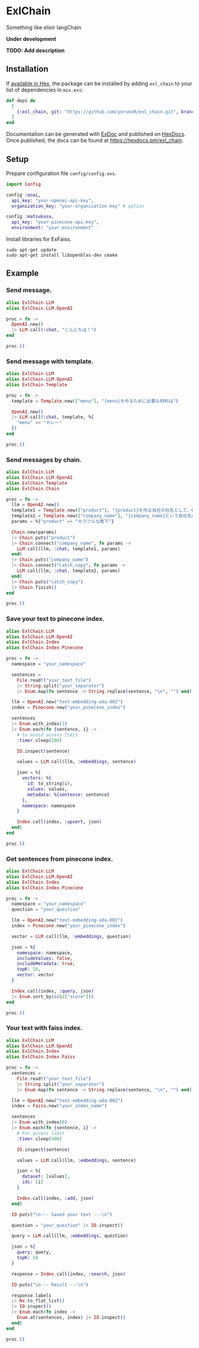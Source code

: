 # ExlChain

Something like elixir langChain

**Under development**

**TODO: Add description**

## Installation

If [available in Hex](https://hex.pm/docs/publish), the package can be installed
by adding `exl_chain` to your list of dependencies in `mix.exs`:

```elixir
def deps do
  [
    {:exl_chain, git: "https://github.com/yorunoR/exl_chain.git", branch: "main"}
  ]
end
```

Documentation can be generated with [ExDoc](https://github.com/elixir-lang/ex_doc)
and published on [HexDocs](https://hexdocs.pm). Once published, the docs can
be found at <https://hexdocs.pm/exl_chain>.

## Setup

Prepare configuration file `config/config.exs`.

```elixir
import Config

config :eoai,
  api_key: "your-openai-api-key",
  organization_key: "your-organization-key" # option

config :matsukasa,
  api_key: "your-pinecone-api-key",
  environment: "your-environment"
```

Install libraries for ExFaiss.
```
sudo apt-get update
sudo apt-get install libopenblas-dev cmake
```

## Example

### Send message.
```elixir
alias ExlChain.LLM
alias ExlChain.LLM.OpenAI

proc = fn ->
  OpenAI.new()
  |> LLM.call(:chat, "こんにちは！")
end

proc.()
```

### Send message with template.
```elixir
alias ExlChain.LLM
alias ExlChain.LLM.OpenAI
alias ExlChain.Template

proc = fn ->
  template = Template.new(["menu"], "{menu}を作るために必要な材料は")

  OpenAI.new()
  |> LLM.call(:chat, template, %{
    "menu" => "カレー"
  })
end

proc.()
```

### Send messages by chain.
```elixir
alias ExlChain.LLM
alias ExlChain.LLM.OpenAI
alias ExlChain.Template
alias ExlChain.Chain

proc = fn ->
  llm = OpenAI.new()
  template1 = Template.new(["product"], "{product}を作る会社の社名として、何かいいものはないですか？")
  template2 = Template.new(["company_name"], "{company_name}という会社名の企業のキャッチコピーを考えてください。")
  params = %{"product" => "カラフルな靴下"}

  Chain.new(params)
  |> Chain.puts("product")
  |> Chain.connect("company_name", fn params ->
    LLM.call(llm, :chat, template1, params)
  end)
  |> Chain.puts("company_name")
  |> Chain.connect("catch_copy", fn params ->
    LLM.call(llm, :chat, template2, params)
  end)
  |> Chain.puts("catch_copy")
  |> Chain.finish()
end

proc.()
```

### Save your text to pinecone index.
```elixir
alias ExlChain.LLM
alias ExlChain.LLM.OpenAI
alias ExlChain.Index
alias ExlChain.Index.Pinecone

proc = fn ->
  namespace = "your_namespace"

  sentences =
    File.read!("your_text_file")
    |> String.split("your_separator")
    |> Enum.map(fn sentence -> String.replace(sentence, "\n", "") end)

  llm = OpenAI.new("text-embedding-ada-002")
  index = Pinecone.new("your_pinecone_index")

  sentences
  |> Enum.with_index(1)
  |> Enum.each(fn {sentence, i} ->
    # to avoid access limit
    :timer.sleep(200)

    IO.inspect(sentence)

    values = LLM.call(llm, :embeddings, sentence)

    json = %{
      vectors: %{
        id: to_string(i),
        values: values,
        metadata: %{sentence: sentence}
      },
      namespace: namespace
    }

    Index.call(index, :upsert, json)
  end)
end

proc.()
```

### Get sentences from pinecone index.
```elixir
alias ExlChain.LLM
alias ExlChain.LLM.OpenAI
alias ExlChain.Index
alias ExlChain.Index.Pinecone

proc = fn ->
  namespace = "your_namespace"
  question = "your_question"

  llm = OpenAI.new("text-embedding-ada-002")
  index = Pinecone.new("your_pinecone_index")

  vector = LLM.call(llm, :embeddings, question)

  json = %{
    namespace: namespace,
    includeValues: false,
    includeMetadata: true,
    topK: 10,
    vector: vector
  }

  Index.call(index, :query, json)
  |> Enum.sort_by(&(&1["score"]))
end

proc.()
```

### Your text with faiss index.
```elixir
alias ExlChain.LLM
alias ExlChain.LLM.OpenAI
alias ExlChain.Index
alias ExlChain.Index.Faiss

proc = fn ->
  sentences =
    File.read!("your_text_file")
    |> String.split("your_separator")
    |> Enum.map(fn sentence -> String.replace(sentence, "\n", "") end)

  llm = OpenAI.new("text-embedding-ada-002")
  index = Faiss.new("your_index_name")

  sentences
  |> Enum.with_index(0)
  |> Enum.each(fn {sentence, i} ->
    # For access limit
    :timer.sleep(400)

    IO.inspect(sentence)

    values = LLM.call(llm, :embeddings, sentence)

    json = %{
      dataset: [values],
      ids: [i]
    }

    Index.call(index, :add, json)
  end)

  IO.puts("\n--- Saved your text ---\n")

  question = "your_question" |> IO.inspect()

  query = LLM.call(llm, :embeddings, question)

  json = %{
    query: query,
    topK: 10
  }

  response = Index.call(index, :search, json)

  IO.puts("\n--- Result ---\n")

  response.labels
  |> Nx.to_flat_list()
  |> IO.inspect()
  |> Enum.each(fn index ->
    Enum.at(sentences, index) |> IO.inspect()
  end)
end

proc.()
```
